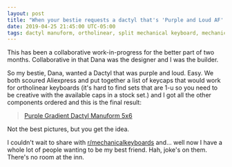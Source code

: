 ```yaml
---
layout: post
title: "When your bestie requests a dactyl that's 'Purple and Loud AF' this is the end result..."
date: 2019-04-25 21:45:00 UTC-05:00
tags: dactyl manuform, ortholinear, split mechanical keyboard, mechanical keyboard, 3d printing, photos
---
```


This has been a collaborative work-in-progress for the better part of two months. Collaborative in that Dana was the designer and I was the builder. 

So my bestie, Dana, wanted a Dactyl that was purple and loud. Easy. We both scoured Aliexpress and put together a list of keycaps that would work for ortholinear keyboards (it's hard to find sets that are 1-u so you need to be creative with the available caps in a stock set.) and I got all the other components ordered and this is the final result:

<blockquote class="imgur-embed-pub" lang="en" data-id="a/LEhOjHg"><a href="//imgur.com/LEhOjHg">Purple Gradient Dactyl Manuform 5x6</a></blockquote><script async src="//s.imgur.com/min/embed.js" charset="utf-8"></script>

Not the best pictures, but you get the idea.

I couldn't wait to share with <a href="https://www.reddit.com/r/MechanicalKeyboards/comments/bhhf3m/my_bestie_requested_a_purple_keyboard_that_was/">r/mechanicalkeyboards</a> and... well now I have a whole lot of people wanting to be my best friend. Hah, joke's on them. There's no room at the inn.